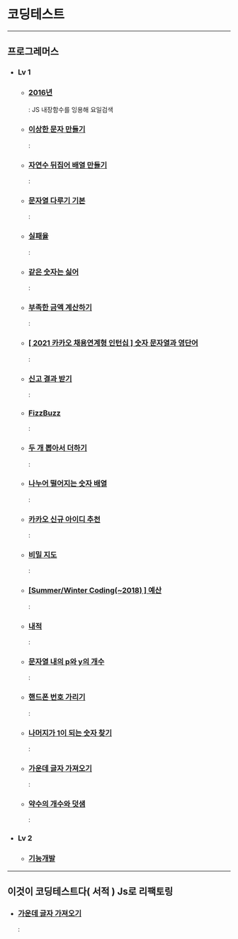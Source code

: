 # 코딩테스트

---
## 프로그레머스
+ ### Lv 1
  + ### [2016년](src/components/programmers/dayOfTheWeek.jsx) 
    : JS 내장함수를 잉용해 요일검색
  + ### [이상한 문자 만들기](src/components/programmers/weirdLetters.jsx)
    : 
  + ### [자연수 뒤집어 배열 만들기](src/components/programmers/numberOfArray.jsx)
    : 
  + ### [문자열 다루기 기본](src/components/programmers/string.jsx)
    : 
  + ### [실패율](src/components/programmers/failureRate.jsx)
    : 
  + ### [같은 숫자는 싫어](src/components/programmers/sameNumber.jsx)
    : 
  + ### [부족한 금액 계산하기](src/components/programmers/insufficient.jsx)
    : 
  + ### [[ 2021 카카오 채용연계형 인턴십 ] 숫자 문자열과 영단어](src/components/programmers/numStrEn.jsx)
    : 
  + ### [신고 결과 받기](src/components/programmers/userReports.jsx)
    : 
  + ### [FizzBuzz](src/components/programmers/fizz.jsx)
    : 
  + ### [두 개 뽑아서 더하기](src/components/programmers/dayOfTheWeek.jsx)
    : 
  + ### [나누어 떨어지는 숫자 배열](src/components/programmers/arrDivision.jsx)
    : 
  + ### [카카오 신규 아이디 추천](src/components/programmers/idSuggestion.jsx)
    : 
  + ### [비밀 지도](src/components/programmers/secretMap.jsx)
    : 
  + ### [[Summer/Winter Coding(~2018) ] 예산](src/components/programmers/budget.jsx)
    : 
  + ### [내적](src/components/programmers/dotProduct.jsx)
    : 
  + ### [문자열 내의 p와 y의 개수](src/components/programmers/numberOfCharacters.jsx)
    : 
  + ### [핸드폰 번호 가리기](src/components/programmers/hideCellPhoneNum.jsx)
    : 
  + ### [나머지가 1이 되는 숫자 찾기](src/components/programmers/findTheRemainder.jsx)
    : 
  + ### [가운데 글자 가져오기](src/components/programmers/middleLetter.jsx)
    : 
  + ### [약수의 개수와 덧샘](src/components/programmers/numberAndAdditionOfFactors.jsx)
    :
+ ### Lv 2
  + ### [기능개발](src/components/programmers/functionDevelopment.jsx)

---
## 이것이 코딩테스트다( 서적 ) Js로 리팩토링
  + ### [가운데 글자 가져오기](src/components/programmers/middleLetter.jsx)
    : 